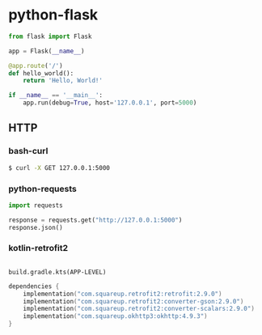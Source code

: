 # python-flask
```python
from flask import Flask

app = Flask(__name__)

@app.route('/')
def hello_world():
    return 'Hello, World!'

if __name__ == '__main__':
    app.run(debug=True, host='127.0.0.1', port=5000)
```


## HTTP
### bash-curl
```bash
$ curl -X GET 127.0.0.1:5000
```

### python-requests
```python
import requests

response = requests.get("http://127.0.0.1:5000")
response.json()
```

### kotlin-retrofit2
```kotlin
```

`build.gradle.kts(APP-LEVEL)`
```kotlin
dependencies {
    implementation("com.squareup.retrofit2:retrofit:2.9.0")
    implementation("com.squareup.retrofit2:converter-gson:2.9.0")
    implementation("com.squareup.retrofit2:converter-scalars:2.9.0")
    implementation("com.squareup.okhttp3:okhttp:4.9.3")
}
```
